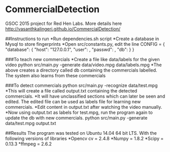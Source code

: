 # CommercialDetection
GSOC 2015 project for Red Hen Labs. More details here http://vasanthkalingeri.github.io/CommercialDetection/

##Instructions to run
*Run dependencies.sh script
*Create a database in Mysql to store fingerprints
*Open src/constants.py, edit the line
  CONFIG = {
    "database": {
        "host": "127.0.0.1",
        "user": <username>,
        "passwd": <password>,
        "db": <name of the database created>
    }
  }
  
###To teach new commercials
*Create a file like data/labels for the given video
  python src/main.py -generate data/video.mpg data/labels.mpg
*The above creates a directory called db containing the commercials labelled. The system also learns from these commercials

###To detect commercials
  python src/main.py -recognize data/test.mpg
*This will create a file called output.txt containing the detected commercials.
*It will have unclassified sections which can later be seen and edited. The edited file can be used as labels file for learning new commercials.
*Edit content in output.txt after watching the video manually.
*Now using output.txt as labels for test.mpg, run the program again to update the db with new commercials.
  python src/main.py -generate data/test.mpg output.txt

##Results
The program was tested on Ubuntu 14.04 64 bit LTS. With the following versions of libraries
*Opencv cv = 2.4.8 
*Numpy = 1.8.2
*Scipy = 0.13.3
*ffmpeg = 2.6.2
